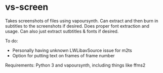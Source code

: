 # vs-screen
Takes screenshots of files using vapoursynth. Can extract and then burn in subtitles to the screenshots if desired. Does
proper font extraction and usage.
Can also just extract sutbtitles & fonts if desired.

To do:
- Personally having unknown LWLibavSource issue for m2ts
- Option for putting text on frames of frame number

Requirements: Python 3 and vapoursynth, including things like ffms2
